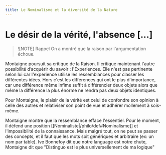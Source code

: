 ```yaml
---
title: Le Nominalisme et la diversité de la Nature
---
```


# Le désir de la vérité, l'absence [...]

> ![NOTE] Rappel
> On a montré que la raison par l'argumentation échoue.

Montaigne poursuit sa critique de la Raison. Il critique maintenant l'autre possibilité d’acquérir du savoir : l'Experiences.
Elle n'est pas pertinente selon lui car l'experience utilise les ressemblances pour classer les différentes idées.
Hors c'est les différences qui ont le plus d'importance, car une différence même infime suffit à différencier deux objets 
alors que même la différence la plus énorme ne rendra pas deux objets identiques.

Pour Montaigne, le plaisir de la vérité est celui de confondre son opinion à celle des autres et relativiser son point de vue et adhérer mollement à sois-même.

Montaigne montre que la ressemblance efface l'essentiel. Pour le moment, il défend une position [[Nominaliste|/philo/def#Nominalisme]]
et l'impossibilité de la connaissance. Mais malgré tout, on ne peut se passer des concepts, et il faut que les mots soit génériques et arbitraire (ex: un nom par table). Ive Bonnefoy dit que notre language est notre chute, Montaigne dit que "Distinguo est le plus universellement de ma logique" 
